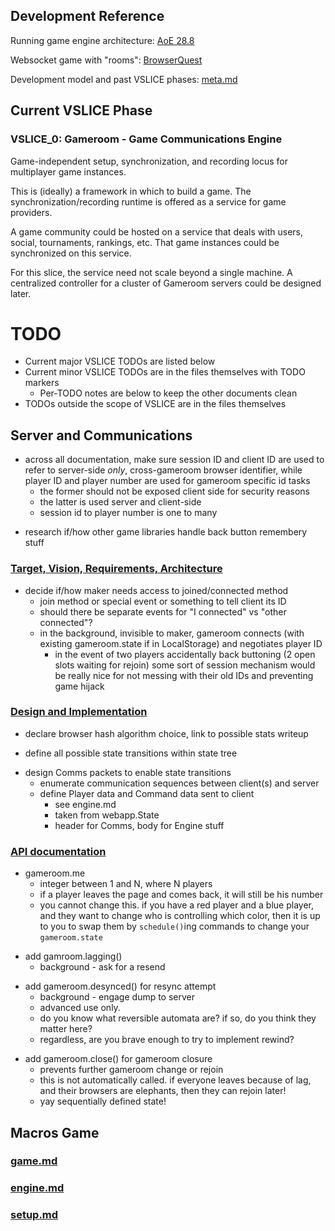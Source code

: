 ## Development Reference

Running game engine architecture: [AoE 28.8](http://www.gamasutra.com/view/feature/3094/1500_archers_on_a_288_network_.php)

Websocket game with "rooms": [BrowserQuest](https://github.com/mozilla/BrowserQuest)

Development model and past VSLICE phases: [meta.md](meta.md)

## Current VSLICE Phase

### VSLICE_0: Gameroom - Game Communications Engine

Game-independent setup, synchronization, and recording locus for multiplayer game instances.

This is (ideally) a framework in which to build a game.
The synchronization/recording runtime is offered as a service for game providers.

A game community could be hosted on a service that deals with users, social, tournaments, rankings, etc.
That game instances could be synchronized on this service.

For this slice, the service need not scale beyond a single machine.
A centralized controller for a cluster of Gameroom servers could be designed later.

# TODO

- Current major VSLICE TODOs are listed below
- Current minor VSLICE TODOs are in the files themselves with TODO markers
    - Per-TODO notes are below to keep the other documents clean
- TODOs outside the scope of VSLICE are in the files themselves

## Server and Communications

<!-- -->

- across all documentation, make sure session ID and client ID are used to refer to server-side *only*, cross-gameroom browser identifier, while player ID and player number are used for gameroom specific id tasks
    - the former should not be exposed client side for security reasons
    - the latter is used server and client-side
    - session id to player number is one to many

<!-- -->

- research if/how other game libraries handle back button remembery stuff
    
### [Target, Vision, Requirements, Architecture](gameroom/highlevel.md)

<!-- -->

- decide if/how maker needs access to joined/connected method
    - join method or special event or something to tell client its ID
    - should there be separate events for "I connected" vs "other connected"?
    * in the background, invisible to maker, gameroom connects (with existing gameroom.state if in LocalStorage) and negotiates player ID
        * in the event of two players accidentally back buttoning (2 open slots waiting for rejoin) some sort of session mechanism would be really nice for not messing with their old IDs and preventing game hijack
           
### [Design and Implementation](gameroom/lowlevel.md)

<!-- -->

- declare browser hash algorithm choice, link to possible stats writeup

<!-- -->

- define all possible state transitions within state tree

<!-- -->

- design Comms packets to enable state transitions
    - enumerate communication sequences between client(s) and server
    - define Player data and Command data sent to client
        - see engine.md
        - taken from webapp.State
        - header for Comms, body for Engine stuff

### [API documentation](gameroom/client.md)

<!-- -->

- gameroom.me
    - integer between 1 and N, where N players
    - if a player leaves the page and comes back, it will still be his number
    - you cannot change this.  if you have a red player and a blue player, and they want to change who is controlling which color, then it is up to you to swap them by `schedule()`ing commands to change your `gameroom.state`

<!-- -->

- add gamroom.lagging()
    - background - ask for a resend

<!-- -->

- add gameroom.desynced() for resync attempt
    - background - engage dump to server
    - advanced use only.
    - do you know what reversible automata are? if so, do you think they matter here?
    - regardless, are you brave enough to try to implement rewind?

<!-- -->

- add gameroom.close() for gameroom closure
    - prevents further gameroom change or rejoin
    - this is not automatically called. if everyone leaves because of lag, and their browsers are elephants, then they can rejoin later!
    - yay sequentially defined state!

## Macros Game

### [game.md](game.md)
### [engine.md](engine.md)
### [setup.md](setup.md)
